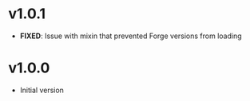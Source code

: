 v1.0.1
======

* **FIXED**: Issue with mixin that prevented Forge versions from loading

v1.0.0
======

* Initial version